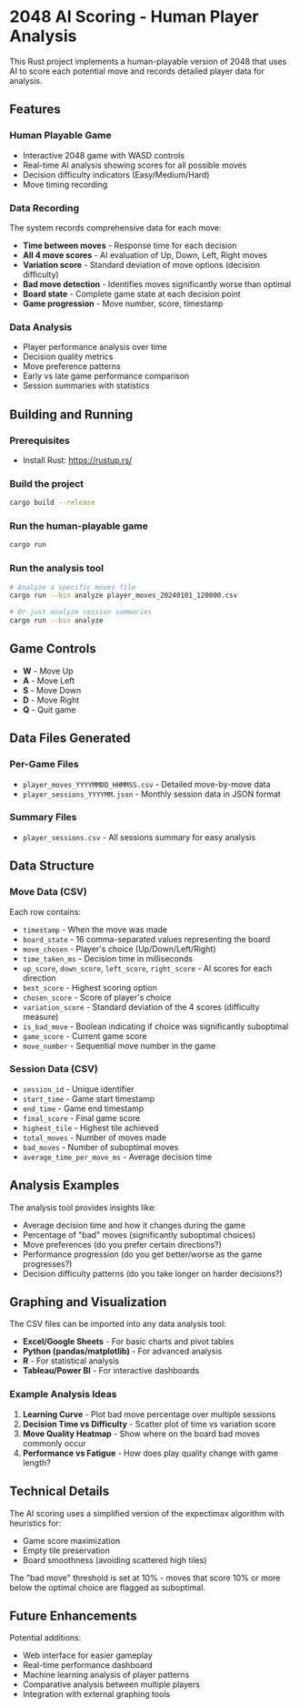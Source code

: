 # 2048 AI Scoring - Human Player Analysis

This Rust project implements a human-playable version of 2048 that uses AI to score each potential move and records detailed player data for analysis.

## Features

### Human Playable Game
- Interactive 2048 game with WASD controls
- Real-time AI analysis showing scores for all possible moves
- Decision difficulty indicators (Easy/Medium/Hard)
- Move timing recording

### Data Recording
The system records comprehensive data for each move:
- **Time between moves** - Response time for each decision
- **All 4 move scores** - AI evaluation of Up, Down, Left, Right moves
- **Variation score** - Standard deviation of move options (decision difficulty)
- **Bad move detection** - Identifies moves significantly worse than optimal
- **Board state** - Complete game state at each decision point
- **Game progression** - Move number, score, timestamp

### Data Analysis
- Player performance analysis over time
- Decision quality metrics
- Move preference patterns
- Early vs late game performance comparison
- Session summaries with statistics

## Building and Running

### Prerequisites
- Install Rust: https://rustup.rs/

### Build the project
```bash
cargo build --release
```

### Run the human-playable game
```bash
cargo run
```

### Run the analysis tool
```bash
# Analyze a specific moves file
cargo run --bin analyze player_moves_20240101_120000.csv

# Or just analyze session summaries
cargo run --bin analyze
```

## Game Controls
- **W** - Move Up
- **A** - Move Left  
- **S** - Move Down
- **D** - Move Right
- **Q** - Quit game

## Data Files Generated

### Per-Game Files
- `player_moves_YYYYMMDD_HHMMSS.csv` - Detailed move-by-move data
- `player_sessions_YYYYMM.json` - Monthly session data in JSON format

### Summary Files
- `player_sessions.csv` - All sessions summary for easy analysis

## Data Structure

### Move Data (CSV)
Each row contains:
- `timestamp` - When the move was made
- `board_state` - 16 comma-separated values representing the board
- `move_chosen` - Player's choice (Up/Down/Left/Right)
- `time_taken_ms` - Decision time in milliseconds
- `up_score`, `down_score`, `left_score`, `right_score` - AI scores for each direction
- `best_score` - Highest scoring option
- `chosen_score` - Score of player's choice
- `variation_score` - Standard deviation of the 4 scores (difficulty measure)
- `is_bad_move` - Boolean indicating if choice was significantly suboptimal
- `game_score` - Current game score
- `move_number` - Sequential move number in the game

### Session Data (CSV)
- `session_id` - Unique identifier
- `start_time` - Game start timestamp
- `end_time` - Game end timestamp  
- `final_score` - Final game score
- `highest_tile` - Highest tile achieved
- `total_moves` - Number of moves made
- `bad_moves` - Number of suboptimal moves
- `average_time_per_move_ms` - Average decision time

## Analysis Examples

The analysis tool provides insights like:
- Average decision time and how it changes during the game
- Percentage of "bad" moves (significantly suboptimal choices)
- Move preferences (do you prefer certain directions?)
- Performance progression (do you get better/worse as the game progresses?)
- Decision difficulty patterns (do you take longer on harder decisions?)

## Graphing and Visualization

The CSV files can be imported into any data analysis tool:
- **Excel/Google Sheets** - For basic charts and pivot tables
- **Python (pandas/matplotlib)** - For advanced analysis
- **R** - For statistical analysis
- **Tableau/Power BI** - For interactive dashboards

### Example Analysis Ideas
1. **Learning Curve** - Plot bad move percentage over multiple sessions
2. **Decision Time vs Difficulty** - Scatter plot of time vs variation score
3. **Move Quality Heatmap** - Show where on the board bad moves commonly occur
4. **Performance vs Fatigue** - How does play quality change with game length?

## Technical Details

The AI scoring uses a simplified version of the expectimax algorithm with heuristics for:
- Game score maximization
- Empty tile preservation  
- Board smoothness (avoiding scattered high tiles)

The "bad move" threshold is set at 10% - moves that score 10% or more below the optimal choice are flagged as suboptimal.

## Future Enhancements

Potential additions:
- Web interface for easier gameplay
- Real-time performance dashboard
- Machine learning analysis of player patterns
- Comparative analysis between multiple players
- Integration with external graphing tools
